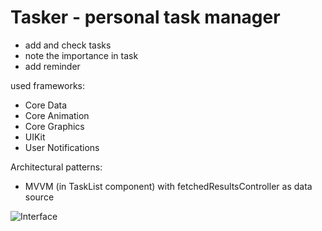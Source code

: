 # Tasker - personal task manager
- add and check tasks
- note the importance in task 
- add reminder

used frameworks:
- Core Data
- Core Animation
- Core Graphics
- UIKit
- User Notifications

Architectural patterns:
- MVVM (in TaskList component) with fetchedResultsController as data source


![Interface](https://media.giphy.com/media/iGYg4fRwZRLnvAPWAQ/giphy.gif)
